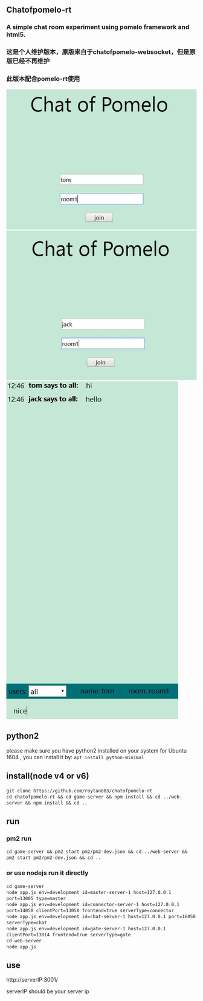 ## Chatofpomelo-rt

### A simple chat room experiment using pomelo framework and html5.

### 这是个人维护版本，原版来自于chatofpomelo-websocket，但是原版已经不再维护
### 此版本配合pomelo-rt使用

![pic1](https://github.com/roytan883/chatofpomelo-rt/blob/master/chartofpomelort-1.JPG)
![pic1](https://github.com/roytan883/chatofpomelo-rt/blob/master/chartofpomelort-2.JPG)
![pic1](https://github.com/roytan883/chatofpomelo-rt/blob/master/chartofpomelort-3.JPG)

## python2
please make sure you have python2 installed on your  system
for  Ubuntu 1604 , you can install it by: 
`apt install python-minimal`


## install(node v4 or v6)
```
git clone https://github.com/roytan883/chatofpomelo-rt
cd chatofpomelo-rt && cd game-server && npm install && cd ../web-server && npm install && cd ..
```

## run
### pm2 run  
```
cd game-server && pm2 start pm2/pm2-dev.json && cd ../web-server && pm2 start pm2/pm2-dev.json && cd ..
```
### or use nodejs run it directly 
```
cd game-server
node app.js env=development id=master-server-1 host=127.0.0.1 port=13005 type=master
node app.js env=development id=connector-server-1 host=127.0.0.1 port=14050 clientPort=13050 frontend=true serverType=connector
node app.js env=development id=chat-server-1 host=127.0.0.1 port=16050 serverType=chat
node app.js env=development id=gate-server-1 host=127.0.0.1 clientPort=13014 frontend=true serverType=gate
cd web-server
node app.js
```

## use

http://serverIP:3001/

serverIP should be your server ip




